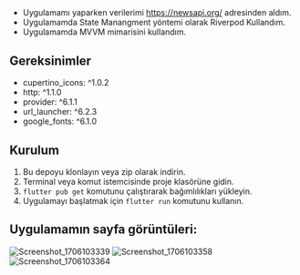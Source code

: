 ##
- Uygulamamı yaparken verilerimi https://newsapi.org/ adresinden aldım.
- Uygulamamda State Manangment yöntemi olarak Riverpod Kullandım.
- Uygulamamda MVVM mimarisini kullandım.

## Gereksinimler
  - cupertino_icons: ^1.0.2
  - http: ^1.1.0
  - provider: ^6.1.1
  - url_launcher: ^6.2.3
  - google_fonts: ^6.1.0

## Kurulum
1. Bu depoyu klonlayın veya zip olarak indirin.
2. Terminal veya komut istemcisinde proje klasörüne gidin.
3. `flutter pub get` komutunu çalıştırarak bağımlılıkları yükleyin.
4. Uygulamayı başlatmak için `flutter run` komutunu kullanın.

## Uygulamamın sayfa görüntüleri:

![Screenshot_1706103339](https://github.com/gczmurat/flutter_haber_uygulamasi/assets/104165687/9c46b1ac-35da-4ff9-8d07-78e308a24ff5)
![Screenshot_1706103358](https://github.com/gczmurat/flutter_haber_uygulamasi/assets/104165687/669edf93-10fa-47a2-934d-6c6361888429)
![Screenshot_1706103364](https://github.com/gczmurat/flutter_haber_uygulamasi/assets/104165687/b8201cdc-9e0e-489a-98eb-79815f9b9294)
